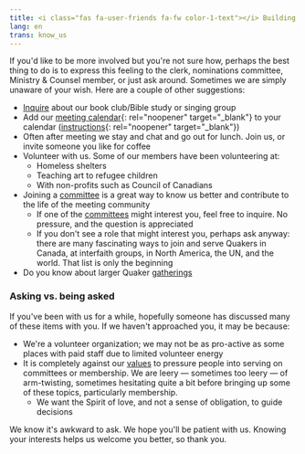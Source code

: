 ```yaml
---
title: <i class="fas fa-user-friends fa-fw color-1-text"></i> Building deeper relationships at meeting
lang: en
trans: know_us
---
```

If you'd like to be more involved but you're not sure how, perhaps the best thing to do is to express this feeling to the clerk, nominations committee, Ministry & Counsel member, or just ask around. Sometimes we are simply unaware of your wish. Here are a couple of other suggestions:
* [Inquire](/contact.html) about our book club/Bible study or singing group
* Add our [meeting calendar](https://calendar.google.com/calendar/embed?src=clerk%40montreal.quaker.ca&ctz=America%2FToronto){:  rel="noopener" target="_blank"} to your calendar ([instructions](https://support.google.com/calendar/answer/37100?co=GENIE.Platform%3DDesktop&hl=en){:  rel="noopener" target="_blank"})
* Often after meeting we stay and chat and go out for lunch. Join us, or invite someone you like for coffee
* Volunteer with us. Some of our members have been volunteering at:
  * Homeless shelters
  * Teaching art to refugee children
  * With non-profits such as Council of Canadians
* Joining a [committee](/new_attender/committees.html) is a great way to know us better and contribute to the life of the meeting community
  * If one of the [committees](/new_attender/committees.html) might interest you, feel free to inquire. No pressure, and the question is appreciated
  * If you don't see a role that might interest you, perhaps ask anyway: there are many fascinating ways to join and serve Quakers in Canada, at interfaith groups, in North America, the UN, and the world. That list is only the beginning
* Do you know about larger Quaker [gatherings](/new_attender/gatherings)

### Asking vs. being asked
If you've been with us for a while, hopefully someone has discussed many of these items with you. If we haven't approached you, it may be because:
* We're a volunteer organization; we may not be as pro-active as some places with paid staff due to limited volunteer energy
* It is completely against our [values](/intro) to pressure people into serving on committees or membership. We are leery — sometimes too leery — of arm-twisting, sometimes hesitating quite a bit before bringing up some of these topics, particularly membership.
  * We want the Spirit of love, and not a sense of obligation, to guide decisions

We know it's awkward to ask. We hope you'll be patient with us. Knowing your interests helps us welcome you better, so thank you.
